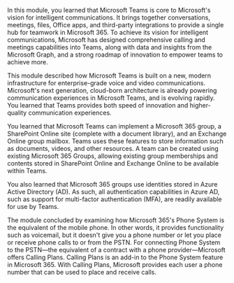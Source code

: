 In this module, you learned that Microsoft Teams is core to Microsoft's vision for intelligent communications. It brings together conversations, meetings, files, Office apps, and third-party integrations to provide a single hub for teamwork in Microsoft 365. To achieve its vision for intelligent communications, Microsoft has designed comprehensive calling and meetings capabilities into Teams, along with data and insights from the Microsoft Graph, and a strong roadmap of innovation to empower teams to achieve more.

This module described how Microsoft Teams is built on a new, modern infrastructure for enterprise-grade voice and video communications. Microsoft's next generation, cloud-born architecture is already powering communication experiences in Microsoft Teams, and is evolving rapidly. You learned that Teams provides both speed of innovation and higher-quality communication experiences.

You learned that Microsoft Teams can implement a Microsoft 365 group, a SharePoint Online site (complete with a document library), and an Exchange Online group mailbox. Teams uses these features to store information such as documents, videos, and other resources. A team can be created using existing Microsoft 365 Groups, allowing existing group memberships and contents stored in SharePoint Online and Exchange Online to be available within Teams.

You also learned that Microsoft 365 groups use identities stored in Azure Active Directory (AD). As such, all authentication capabilities in Azure AD, such as support for multi-factor authentication (MFA), are readily available for use by Teams.

The module concluded by examining how Microsoft 365's Phone System is the equivalent of the mobile phone. In other words, it provides functionality such as voicemail, but it doesn't give you a phone number or let you place or receive phone calls to or from the PSTN. For connecting Phone System to the PSTN—the equivalent of a contract with a phone provider—Microsoft offers Calling Plans. Calling Plans is an add-in to the Phone System feature in Microsoft 365. With Calling Plans, Microsoft provides each user a phone number that can be used to place and receive calls.
